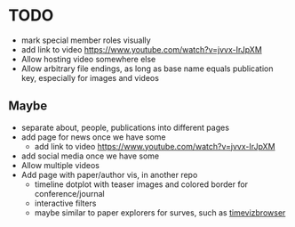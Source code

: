 # TODO

- mark special member roles visually
- add link to video https://www.youtube.com/watch?v=jvvx-IrJpXM
- Allow hosting video somewhere else
- Allow arbitrary file endings, as long as base name equals publication key, especially for images and videos

## Maybe

- separate about, people, publications into different pages
- add page for news once we have some
  - add link to video https://www.youtube.com/watch?v=jvvx-IrJpXM
- add social media once we have some
- Allow multiple videos
- Add page with paper/author vis, in another repo
  - timeline dotplot with teaser images and colored border for conference/journal
  - interactive filters
  - maybe similar to paper explorers for surves, such as [timevizbrowser](https://browser.timeviz.net/)
